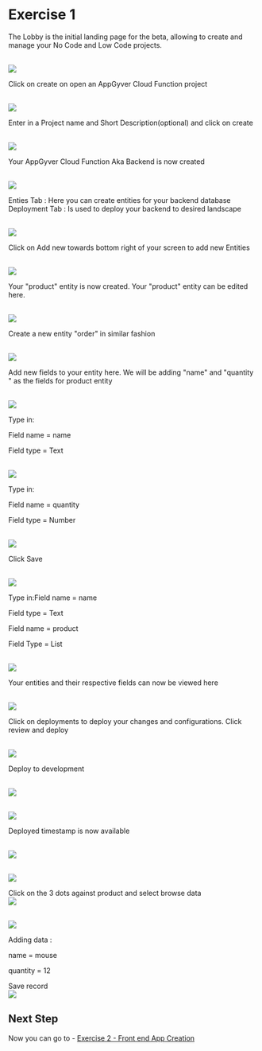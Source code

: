# Exercise 1 

The Lobby is the initial landing page for the beta, allowing to create and manage your No Code and Low Code projects.

<br>![](/exercises/Exercise_1/images/image-1-1.png)



Click on create on open an AppGyver Cloud Function project

<br>![](/exercises/Exercise_1/images/image_1.2.png)



Enter in a Project name and Short Description(optional) and click on create

<br>![](/exercises/Exercise_1/images/image_1.3.png)



Your AppGyver Cloud Function Aka Backend is now created

<br>![](/exercises/Exercise_1/images/image_1.4.png)



Enties Tab : Here you can create entities for your backend database
Deployment Tab : Is used to deploy your backend to desired landscape

<br>![](/exercises/Exercise_1/images/image_1.5.png)


Click on Add new towards bottom right of your screen to add new Entities

<br>![](/exercises/Exercise_1/images/image(1).png)

Your "product" entity is now created. Your "product" entity can be edited here. 

<br>![](/exercises/Exercise_1/images/image(2).png)

Create a new entity "order" in similar fashion

<br>![](/exercises/Exercise_1/images/image(3).png)

Add new fields to your entity here. We will be adding "name" and "quantity " as the fields for product entity

<br>![](/exercises/Exercise_1/images/image(4).png)

Type in:

Field name = name

Field type = Text

<br>![](/exercises/Exercise_1/images/image(5).png)

Type in:

Field name = quantity

Field type = Number

<br>![](/exercises/Exercise_1/images/image(6).png)

Click Save

<br>![](/exercises/Exercise_1/images/image(7).png)

Type in:Field name = name 

Field type = Text

Field name = product

Field Type = List

<br>![](/exercises/Exercise_1/images/image(8).png)

Your entities and their respective fields can now be viewed here

<br>![](/exercises/Exercise_1/images/image(9).png)

Click on deployments to deploy your changes and configurations. Click review and deploy

<br>![](/exercises/Exercise_1/images/image(10).png)

Deploy to development

<br>![](/exercises/Exercise_1/images/image(11).png)

<br>![](/exercises/Exercise_1/images/image(12).png)

Deployed timestamp is now available

<br>![](/exercises/Exercise_1/images/image(13).png)


<br>![](/exercises/Exercise_1/images/image(14).png)


Click on the 3 dots against product and select browse data
<br>![](/exercises/Exercise_1/images/image(15).png)



<br>![](/exercises/Exercise_1/images/image(16).png)


Adding data :

name = mouse  

quantity = 12  

Save record
<br>![](/exercises/Exercise_1/images/image(17).png)




## Next Step

Now you can go to - [Exercise 2 - Front end App Creation](../Exercise_2/README.md)

